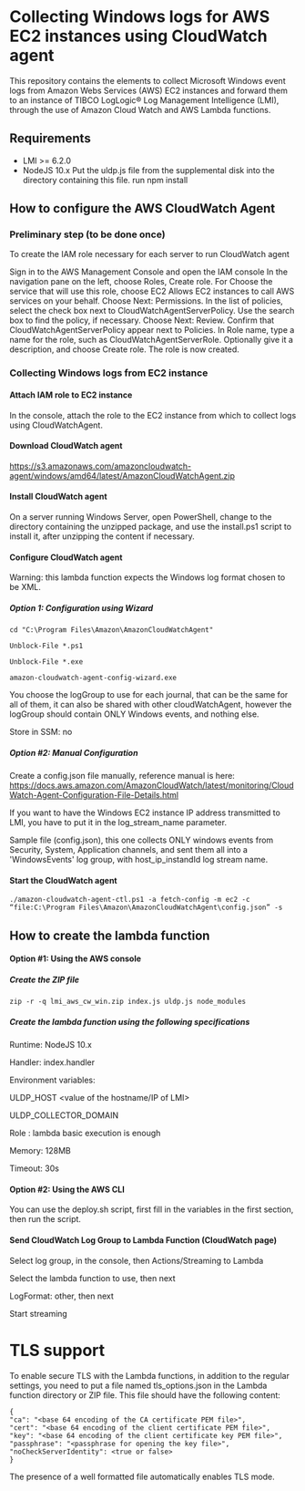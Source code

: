 # Collecting Windows logs for AWS EC2 instances using CloudWatch agent

This repository contains the elements to collect Microsoft Windows event logs from Amazon Webs Services (AWS) EC2 instances and forward them to an instance of TIBCO LogLogic® Log Management Intelligence (LMI), through the use of Amazon Cloud Watch and AWS Lambda functions.

## Requirements

* LMI >= 6.2.0
* NodeJS 10.x
Put the uldp.js file from the supplemental disk into the directory containing this file.
run npm install

## How to configure the AWS CloudWatch Agent

### Preliminary step (to be done once)

To create the IAM role necessary for each server to run CloudWatch agent

Sign in to the AWS Management Console and open the IAM console
In the navigation pane on the left, choose Roles, Create role. 
For Choose the service that will use this role, choose EC2 Allows EC2 instances to call AWS services on your behalf. Choose Next: Permissions. 
In the list of policies, select the check box next to CloudWatchAgentServerPolicy. Use the search box to find the policy, if necessary. 
Choose Next: Review. 
Confirm that CloudWatchAgentServerPolicy appear next to Policies. In Role name, type a name for the role, such as CloudWatchAgentServerRole. Optionally give it a description, and choose Create role. 
The role is now created.

### Collecting Windows logs from EC2 instance

#### Attach IAM role to EC2 instance

In the console, attach the role to the EC2 instance from which to collect logs using CloudWatchAgent.

#### Download CloudWatch agent

https://s3.amazonaws.com/amazoncloudwatch-agent/windows/amd64/latest/AmazonCloudWatchAgent.zip

#### Install CloudWatch agent

On a server running Windows Server, open PowerShell, change to the directory containing the unzipped package, and use the install.ps1 script to install it, after unzipping the content if necessary.

#### Configure CloudWatch agent

Warning: this lambda function expects the Windows log format chosen to be XML.

##### Option 1: Configuration using Wizard

```
cd "C:\Program Files\Amazon\AmazonCloudWatchAgent"

Unblock-File *.ps1

Unblock-File *.exe

amazon-cloudwatch-agent-config-wizard.exe
```

You choose the logGroup to use for each journal, that can be the same for all of them, it can also be shared with other cloudWatchAgent, however the logGroup should contain ONLY Windows events, and nothing else.

Store in SSM: no

##### Option #2: Manual Configuration

Create a config.json file manually, reference manual is here:
https://docs.aws.amazon.com/AmazonCloudWatch/latest/monitoring/CloudWatch-Agent-Configuration-File-Details.html

If you want to have the Windows EC2 instance IP address transmitted to LMI, you have to put it in the log_stream_name parameter.

Sample file (config.json), this one collects ONLY windows events from Security, System, Application channels, and sent them all into a 'WindowsEvents' log group, with host_ip_instandId log stream name.

#### Start the CloudWatch agent

```
./amazon-cloudwatch-agent-ctl.ps1 -a fetch-config -m ec2 -c “file:C:\Program Files\Amazon\AmazonCloudWatchAgent\config.json” -s
```

## How to create the lambda function

#### Option #1: Using the AWS console

##### Create the ZIP file

```
zip -r -q lmi_aws_cw_win.zip index.js uldp.js node_modules
```

##### Create the lambda function using the following specifications
Runtime: NodeJS 10.x

Handler: index.handler

Environment variables:

ULDP_HOST <value of the hostname/IP of LMI>

ULDP_COLLECTOR_DOMAIN <give a name to easily identify source in LMI>

Role : lambda basic execution is enough

Memory: 128MB

Timeout: 30s

#### Option #2: Using the AWS CLI

You can use the deploy.sh script, first fill in the variables in the first section, then run the script.

#### Send CloudWatch Log Group to Lambda Function (CloudWatch page)

Select log group, in the console, then Actions/Streaming to Lambda

Select the lambda function to use, then next

LogFormat: other, then next

Start streaming

# TLS support

To enable secure TLS with the Lambda functions, in addition to the regular settings, you need to put a file named tls_options.json in the Lambda function directory or ZIP file.
This file should have the following content:
```
{
"ca": "<base 64 encoding of the CA certificate PEM file>",
"cert": "<base 64 encoding of the client certificate PEM file>",
"key": "<base 64 encoding of the client certificate key PEM file>",
"passphrase": "<passphrase for opening the key file>",
"noCheckServerIdentity": <true or false>
}
```
The presence of a well formatted file automatically enables TLS mode.
